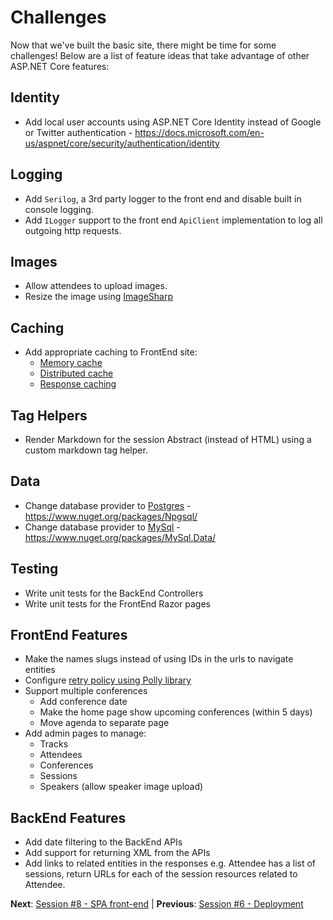 # Challenges

Now that we've built the basic site, there might be time for some challenges! Below are a list of feature ideas that take advantage of other ASP.NET Core features:

## Identity
 - Add local user accounts using ASP.NET Core Identity instead of Google or Twitter authentication - https://docs.microsoft.com/en-us/aspnet/core/security/authentication/identity

## Logging
- Add `Serilog`, a 3rd party logger to the front end and disable built in console logging.
- Add `ILogger` support to the front end `ApiClient` implementation to log all outgoing http requests.

## Images
 - Allow attendees to upload images.
 - Resize the image using [ImageSharp](https://github.com/JimBobSquarePants/ImageSharp)

## Caching
 - Add appropriate caching to FrontEnd site:
    - [Memory cache](https://docs.microsoft.com/en-us/aspnet/core/performance/caching/memory)
    - [Distributed cache](https://docs.microsoft.com/en-us/aspnet/core/performance/caching/distributed)
    - [Response caching](https://docs.microsoft.com/en-us/aspnet/core/performance/caching/response)

## Tag Helpers
- Render Markdown for the session Abstract (instead of HTML) using a custom markdown tag helper.

## Data
 - Change database provider to [Postgres](https://www.postgresql.org/) - https://www.nuget.org/packages/Npgsql/
 - Change database provider to [MySql](https://www.mysql.com/) - https://www.nuget.org/packages/MySql.Data/
 
## Testing
 - Write unit tests for the BackEnd Controllers
 - Write unit tests for the FrontEnd Razor pages

## FrontEnd Features
- Make the names slugs instead of using IDs in the urls to navigate entities
- Configure [retry policy using Polly library](https://github.com/App-vNext/Polly/wiki/Polly-and-HttpClientFactory)
- Support multiple conferences
   - Add conference date
   - Make the home page show upcoming conferences (within 5 days)
   - Move agenda to separate page
- Add admin pages to manage:
  - Tracks
  - Attendees
  - Conferences
  - Sessions
  - Speakers (allow speaker image upload)
  
## BackEnd Features
 - Add date filtering to the BackEnd APIs
 - Add support for returning XML from the APIs
 - Add links to related entities in the responses e.g. Attendee has a list of sessions, return URLs for each of the session resources related to Attendee.

**Next**: [Session #8 - SPA front-end](8.%20SPA%20FrontEnd.md) | **Previous**: [Session #6 - Deployment](6.%20Deployment.md)
